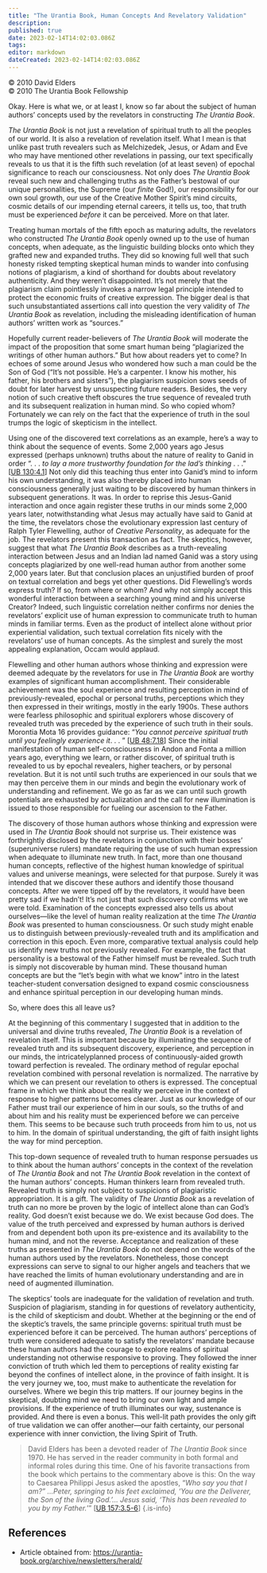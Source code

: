 ```yaml
---
title: "The Urantia Book, Human Concepts And Revelatory Validation"
description: 
published: true
date: 2023-02-14T14:02:03.086Z
tags: 
editor: markdown
dateCreated: 2023-02-14T14:02:03.086Z
---
```


<p class="v-card v-sheet theme--light grey lighten-3 px-2">© 2010 David Elders<br>© 2010 The Urantia Book Fellowship</p>

Okay. Here is what we, or at least I, know so far about the subject of human authors’ concepts used by the revelators in constructing _The Urantia Book_. 

_The Urantia Book_ is not just a revelation of spiritual truth to all the peoples of our world. It is also a revelation of revelation itself. What I mean is that unlike past truth revealers such as Melchizedek, Jesus, or Adam and Eve who may have mentioned other revelations in passing, our text specifically reveals to us that it is the fifth such revelation (of at least seven) of epochal significance to reach our consciousness. Not only does _The Urantia Book_ reveal such new and challenging truths as the Father’s bestowal of our unique personalities, the Supreme (our _finite_ God!), our responsibility for our own soul growth, our use of the Creative Mother Spirit’s mind circuits, cosmic details of our impending eternal careers, it tells us, too, that truth must be experienced _before_ it can be perceived. More on that later. 

Treating human mortals of the fifth epoch as maturing adults, the revelators who constructed _The Urantia Book_ openly owned up to the use of human concepts, when adequate, as the linguistic building blocks onto which they grafted new and expanded truths. They did so knowing full well that such honesty risked tempting skeptical human minds to wander into confusing notions of plagiarism, a kind of shorthand for doubts about revelatory authenticity. And they weren’t disappointed. It’s not merely that the plagiarism claim pointlessly invokes a narrow legal principle intended to protect the economic fruits of creative expression. The bigger deal is that such unsubstantiated assertions call into question the very validity of _The Urantia Book_ as revelation, including the misleading identification of human authors’ written work as “sources.” 

Hopefully current reader-believers of _The Urantia Book_ will moderate the impact of the proposition that some smart human being “plagiarized the writings of other human authors.” But how about readers yet to come? In echoes of some around Jesus who wondered how such a man could be the Son of God (“It’s not possible. He’s a carpenter. I know his mother, his father, his brothers and sisters”), the plagiarism suspicion sows seeds of doubt for later harvest by unsuspecting future readers. Besides, the very notion of such creative theft obscures the true sequence of revealed truth and its subsequent realization in human mind. So who copied whom? Fortunately we can rely on the fact that the experience of truth in the soul trumps the logic of skepticism in the intellect. 

Using one of the discovered text correlations as an example, here’s a way to think about the sequence of events. Some 2,000 years ago Jesus expressed (perhaps unknown) truths about the nature of reality to Ganid in order “. . . _to lay a more trustworthy foundation for the lad’s thinking_ . . .” [[UB 130:4.1](/en/The_Urantia_Book/130#p4_1)] Not only did this teaching thus enter into Ganid’s mind to inform his own understanding, it was also thereby placed into human consciousness generally just waiting to be discovered by human thinkers in subsequent generations. It was. In order to reprise this Jesus-Ganid interaction and once again register these truths in our minds some 2,000 years later, notwithstanding what Jesus may actually have said to Ganid at the time, the revelators chose the evolutionary expression last century of Ralph Tyler Flewelling, author of _Creative Personality_, as adequate for the job. The revelators present this transaction as fact. The skeptics, however, suggest that what _The Urantia Book_ describes as a truth-revealing interaction between Jesus and an Indian lad named Ganid was a story using concepts plagiarized by one well-read human author from another some 2,000 years later. But that conclusion places an unjustified burden of proof on textual correlation and begs yet other questions. Did Flewelling’s words express truth? If so, from where or whom? And why not simply accept this wonderful interaction between a searching young mind and his universe Creator? Indeed, such linguistic correlation neither confirms nor denies the revelators’ explicit use of human expression to communicate truth to human minds in familiar terms. Even as the product of intellect alone without prior experiential validation, such textual correlation fits nicely with the revelators’ use of human concepts. As the simplest and surely the most appealing explanation, Occam would applaud. 

Flewelling and other human authors whose thinking and expression were deemed adequate by the revelators for use in _The Urantia Book_ are worthy examples of significant human accomplishment. Their considerable achievement was the soul experience and resulting perception in mind of previously-revealed, epochal or personal truths, perceptions which they then expressed in their writings, mostly in the early 1900s. These authors were fearless philosophic and spiritual explorers whose discovery of revealed truth was preceded by the experience of such truth in their souls. Morontia Mota 16 provides guidance: “_You cannot perceive spiritual truth until you feelingly experience it_. . . ” [[UB 48:7.18](/en/The_Urantia_Book/48#p7_18)] Since the initial manifestation of human self-consciousness in Andon and Fonta a million years ago, everything we learn, or rather discover, of spiritual truth is revealed to us by epochal revealers, higher teachers, or by personal revelation. But it is not until such truths are experienced in our souls that we may then perceive them in our minds and begin the evolutionary work of understanding and refinement. We go as far as we can until such growth potentials are exhausted by actualization and the call for new illumination is issued to those responsible for fueling our ascension to the Father. 

The discovery of those human authors whose thinking and expression were used in _The Urantia Book_ should not surprise us. Their existence was forthrightly disclosed by the revelators in conjunction with their bosses’ (superuniverse rulers) mandate requiring the use of such human expression when adequate to illuminate new truth. In fact, more than one thousand human concepts, reflective of the highest human knowledge of spiritual values and universe meanings, were selected for that purpose. Surely it was intended that we discover these authors and identify those thousand concepts. After we were tipped off by the revelators, it would have been pretty sad if we hadn’t! It’s not just that such discovery confirms what we were told. Examination of the concepts expressed also tells us about ourselves—like the level of human reality realization at the time _The Urantia Book_ was presented to human consciousness. Or such study might enable us to distinguish between previously-revealed truth and its amplification and correction in this epoch. Even more, comparative textual analysis could help us identify new truths not previously revealed. For example, the fact that personality is a bestowal of the Father himself must be revealed. Such truth is simply not discoverable by human mind. These thousand human concepts are but the “let’s begin with what we know” intro in the latest teacher-student conversation designed to expand cosmic consciousness and enhance spiritual perception in our developing human minds. 

So, where does this all leave us? 

At the beginning of this commentary I suggested that in addition to the universal and divine truths revealed, _The Urantia Book_ is a revelation of revelation itself. This is important because by illuminating the sequence of revealed truth and its subsequent discovery, experience, and perception in our minds, the intricatelyplanned process of continuously-aided growth toward perfection is revealed. The ordinary method of regular epochal revelation combined with personal revelation is normalized. The narrative by which we can present our revelation to others is expressed. The conceptual frame in which we think about the reality we perceive in the context of response to higher patterns becomes clearer. Just as our knowledge of our Father must trail our experience of him in our souls, so the truths of and about him and his reality must be experienced before we can perceive them. This seems to be because such truth proceeds from him to us, not us to him. In the domain of spiritual understanding, the gift of faith insight lights the way for mind perception. 

This top-down sequence of revealed truth to human response persuades us to think about the human authors’ concepts in the context of the revelation of _The Urantia Book_ and not _The Urantia Book_ revelation in the context of the human authors’ concepts. Human thinkers learn from revealed truth. Revealed truth is simply not subject to suspicions of plagiaristic appropriation. It is a gift. The validity of _The Urantia Book_ as a revelation of truth can no more be proven by the logic of intellect alone than can God’s reality. God doesn’t exist because we do. We exist because God does. The value of the truth perceived and expressed by human authors is derived from and dependent both upon its pre-existence and its availability to the human mind, and not the reverse. Acceptance and realization of these truths as presented in _The Urantia Book_ do not depend on the words of the human authors used by the revelators. Nonetheless, those concept expressions can serve to signal to our higher angels and teachers that we have reached the limits of human evolutionary understanding and are in need of augmented illumination. 

The skeptics’ tools are inadequate for the validation of revelation and truth. Suspicion of plagiarism, standing in for questions of revelatory authenticity, is the child of skepticism and doubt. Whether at the beginning or the end of the skeptic’s travels, the same principle governs: spiritual truth must be experienced before it can be perceived. The human authors’ perceptions of truth were considered adequate to satisfy the revelators’ mandate because these human authors had the courage to explore realms of spiritual understanding not otherwise responsive to proving. They followed the inner conviction of truth which led them to perceptions of reality existing far beyond the confines of intellect alone, in the province of faith insight. It is the very journey we, too, must make to authenticate the revelation for ourselves. Where we begin this trip matters. If our journey begins in the skeptical, doubting mind we need to bring our own light and ample provisions. If the experience of truth illuminates our way, sustenance is provided. And there is even a bonus. This well-lit path provides the only gift of true validation we can offer another—our faith certainty, our personal experience with inner conviction, the living Spirit of Truth. 

> David Elders has been a devoted reader of _The Urantia Book_ since 1970. He has served in the reader community in both formal and informal roles during this time. One of his favorite transactions from the book which pertains to the commentary above is this: On the way to Caesarea Philippi Jesus asked the apostles, “_Who say you that I am?” …Peter, springing to his feet exclaimed, ‘You are the Deliverer, the Son of the living God.’… Jesus said, ‘This has been revealed to you by my Father._’” [[UB 157:3.5-6](/en/The_Urantia_Book/157#p3_5)] 
{.is-info}

## References

- Article obtained from: https://urantia-book.org/archive/newsletters/herald/